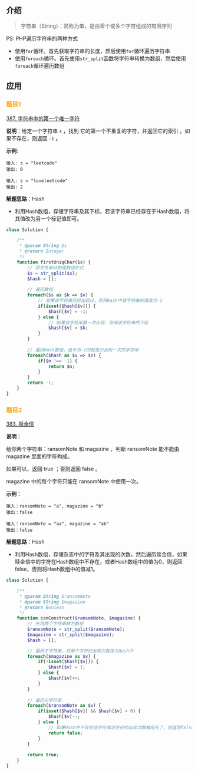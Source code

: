 ## 介绍
> 字符串（String）：简称为串，是由零个或多个字符组成的有限序列

PS: PHP遍历字符串的两种方式
+ 使用`for`循环。首先获取字符串的长度，然后使用`for`循环遍历字符串
+ 使用`foreach`循环。首先使用`str_split`函数将字符串转换为数组，然后使用`foreach`循环遍历数组

## 应用

### <font style="color:orange"> 题目1 </font>

[387. 字符串中的第一个唯一字符](https://leetcode.cn/problems/first-unique-character-in-a-string)

**说明**：给定一个字符串 `s` ，找到 它的第一个不重复的字符，并返回它的索引 。如果不存在，则返回 `-1` 。

**示例**:

```
输入: s = "leetcode"
输出: 0

输入: s = "loveleetcode"
输出: 2
```

**解题思路**：Hash

+ 利用Hash数组，存储字符串及其下标，若该字符串已经存在于Hash数组，将其值改为另一个标记值即可。

```php
class Solution {

    /**
     * @param String $s
     * @return Integer
     */
    function firstUniqChar($s) {
        // 将字符串分割成数组形式
        $s = str_split($s);
        $hash = [];
        
        // 遍历数组
        foreach($s as $k => $v) {
            // 如果该字符串已经出现过，则将Hash中该字符串的值改为-1
            if(isset($hash[$v])) {
                $hash[$v] = -1;
            } else {
                // 如果该字符串第一次出现，存储该字符串的下标
                $hash[$v] = $k;
            }
        }
        
        // 遍历Hash数组，值不为-1的就是只出现一次的字符串
        foreach($hash as $v => $n) {
            if($n !== -1) {
                return $n;
            }
        }
        return -1;
    }
}
```

### <font style="color:orange"> 题目2 </font>

[383. 赎金信](https://leetcode.cn/problems/ransom-note)

**说明**：

给你两个字符串：ransomNote 和 magazine ，判断 ransomNote 能不能由 magazine 里面的字符构成。

如果可以，返回 true ；否则返回 false 。

magazine 中的每个字符只能在 ransomNote 中使用一次。

**示例**：

```
输入：ransomNote = "a", magazine = "b"
输出：false

输入：ransomNote = "aa", magazine = "ab"
输出：false
```

**解题思路**：Hash

+ 利用Hash数组，存储杂志中的字符及其出现的次数，然后遍历赎金信，如果赎金信中的字符在Hash数组中不存在，或者Hash数组中的值为0，则返回false，否则将Hash数组中的值减1。

```php
class Solution {

    /**
     * @param String $ransomNote
     * @param String $magazine
     * @return Boolean
     */
    function canConstruct($ransomNote, $magazine) {
        // 先将两个字符串转为数组
        $ransomNote = str_split($ransomNote);
        $magazine = str_split($magazine);
        $hash = [];

        // 遍历子字符串，将单个字符的出现次数存入Hash中
        foreach($magazine as $v) {
            if(!isset($hash[$v])) {
                $hash[$v] = 1;
            } else {
                $hash[$v]++;
            }
        }
        
        // 遍历父字符串
        foreach($ransomNote as $v) {
            if(isset($hash[$v]) && $hash[$v] > 0) {
                $hash[$v]--;
            } else {
                // 如果Hash中不存在该字符或该字符的出现次数被用光了，则返回false
                return false;
            }
        }
        
        return true;
    }
}
```

